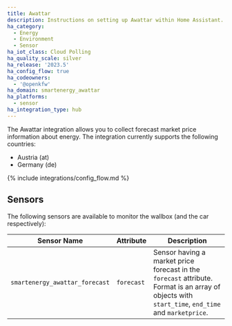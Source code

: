 ```yaml
---
title: Awattar
description: Instructions on setting up Awattar within Home Assistant.
ha_category:
  - Energy
  - Environment
  - Sensor
ha_iot_class: Cloud Polling
ha_quality_scale: silver
ha_release: '2023.5'
ha_config_flow: true
ha_codeowners:
  - '@openkfw'
ha_domain: smartenergy_awattar
ha_platforms:
  - sensor
ha_integration_type: hub
---
```


The Awattar integration allows you to collect forecast market price information about energy. The integration currently supports the following countries:

- Austria (at)
- Germany (de)

{% include integrations/config_flow.md %}

## Sensors

The following sensors are available to monitor the wallbox (and the car respectively):

| Sensor Name                    | Attribute  | Description                                                                                                                                       |
| ------------------------------ | ---------- | ------------------------------------------------------------------------------------------------------------------------------------------------- |
| `smartenergy_awattar_forecast` | `forecast` | Sensor having a market price forecast in the `forecast` attribute. Format is an array of objects with `start_time`, `end_time` and `marketprice`. |
